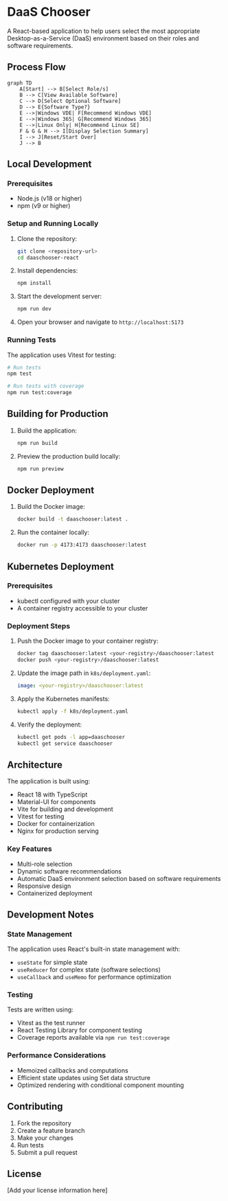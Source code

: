 # DaaS Chooser

A React-based application to help users select the most appropriate Desktop-as-a-Service (DaaS) environment based on their roles and software requirements.

## Process Flow

```mermaid
graph TD
    A[Start] --> B[Select Role/s]
    B --> C[View Available Software]
    C --> D[Select Optional Software]
    D --> E{Software Type?}
    E -->|Windows VDE| F[Recommend Windows VDE]
    E -->|Windows 365| G[Recommend Windows 365]
    E -->|Linux Only| H[Recommend Linux SE]
    F & G & H --> I[Display Selection Summary]
    I --> J[Reset/Start Over]
    J --> B
```

## Local Development

### Prerequisites
- Node.js (v18 or higher)
- npm (v9 or higher)

### Setup and Running Locally
1. Clone the repository:
   ```bash
   git clone <repository-url>
   cd daaschooser-react
   ```

2. Install dependencies:
   ```bash
   npm install
   ```

3. Start the development server:
   ```bash
   npm run dev
   ```

4. Open your browser and navigate to `http://localhost:5173`

### Running Tests
The application uses Vitest for testing:

```bash
# Run tests
npm test

# Run tests with coverage
npm run test:coverage
```

## Building for Production

1. Build the application:
   ```bash
   npm run build
   ```

2. Preview the production build locally:
   ```bash
   npm run preview
   ```

## Docker Deployment

1. Build the Docker image:
   ```bash
   docker build -t daaschooser:latest .
   ```

2. Run the container locally:
   ```bash
   docker run -p 4173:4173 daaschooser:latest
   ```

## Kubernetes Deployment

### Prerequisites
- kubectl configured with your cluster
- A container registry accessible to your cluster

### Deployment Steps

1. Push the Docker image to your container registry:
   ```bash
   docker tag daaschooser:latest <your-registry>/daaschooser:latest
   docker push <your-registry>/daaschooser:latest
   ```

2. Update the image path in `k8s/deployment.yaml`:
   ```yaml
   image: <your-registry>/daaschooser:latest
   ```

3. Apply the Kubernetes manifests:
   ```bash
   kubectl apply -f k8s/deployment.yaml
   ```

4. Verify the deployment:
   ```bash
   kubectl get pods -l app=daaschooser
   kubectl get service daaschooser
   ```

## Architecture

The application is built using:
- React 18 with TypeScript
- Material-UI for components
- Vite for building and development
- Vitest for testing
- Docker for containerization
- Nginx for production serving

### Key Features
- Multi-role selection
- Dynamic software recommendations
- Automatic DaaS environment selection based on software requirements
- Responsive design
- Containerized deployment

## Development Notes

### State Management
The application uses React's built-in state management with:
- `useState` for simple state
- `useReducer` for complex state (software selections)
- `useCallback` and `useMemo` for performance optimization

### Testing
Tests are written using:
- Vitest as the test runner
- React Testing Library for component testing
- Coverage reports available via `npm run test:coverage`

### Performance Considerations
- Memoized callbacks and computations
- Efficient state updates using Set data structure
- Optimized rendering with conditional component mounting

## Contributing

1. Fork the repository
2. Create a feature branch
3. Make your changes
4. Run tests
5. Submit a pull request

## License

[Add your license information here]

